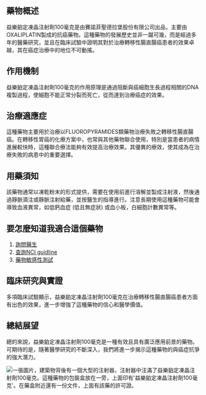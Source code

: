 ## 藥物概述  
益樂鉑定凍晶注射劑100毫克是由賽諾菲聖德拉堡股份有限公司出品，主要由OXALIPLATIN製成的抗癌藥物。這種藥物的發展歷史並非一蹴可幾，而是經過多年的醫藥研究，並且在臨床試驗中證明其對於治療轉移性腸直腸癌患者的效果卓越，其在癌症治療中的地位不可動搖。

## 作用機制  
益樂鉑定凍晶注射劑100毫克的作用原理是通過阻斷與癌細胞生長過程相關的DNA複製過程，使細胞不能正常分裂而死亡，從而達到治療癌症的效果。

## 治療適應症  
這種藥物主要用於治療以FLUOROPYRAMIDES類藥物治療失敗之轉移性腸直腸癌。在轉移性胃癌的化療方案中，也常與其他藥物聯合使用，特別是當患者的病情進展較快時，這種聯合療法能夠有效提高治療效果。其優異的療效，使其成為在治療失敗的病患中的重要選擇。

## 用藥須知  
該藥物通常以凍乾粉末的形式提供，需要在使用前進行溶解並製成注射液，然後通過靜脈滴注或靜脈注射給藥，並按醫生的指導進行。注意長期使用這種藥物可能會導致血液異常，如低鈣血症 (低且無症狀) 或血小板，白細胞計數異常等。

## 要怎麼知道我適合這個藥物  

1. [詢問醫生](./text/1-1.html)
2. [查詢NCI guidline](./text/1-2.html)
3. [藥物敏感性測試](./text/1-3.html)  

## 臨床研究與實證  
多項臨床試驗顯示，益樂鉑定凍晶注射劑100毫克在治療轉移性腸直腸癌患者方面有出色的效果，進一步增強了這種藥物的信心和醫學價值。

## 總結展望  
總的來說，益樂鉑定凍晶注射劑100毫克是一種有效且具有廣泛應用前景的藥物。可期待的是，隨著醫學研究的不斷深入，我們將進一步揭示這種藥物的與癌症抗爭的強大潛力。

![一張圖片，建築物背後有一個大型的注射器，注射器中注滿了益樂鉑定凍晶注射劑100毫克。這種藥物的包裝盒放在一旁，上面印有'益樂鉑定凍晶注射劑100毫克'。在藥盒附近還有一份文件，上面有該藥的許可證。](https://i.imgur.com/vfZvNsc.jpeg)